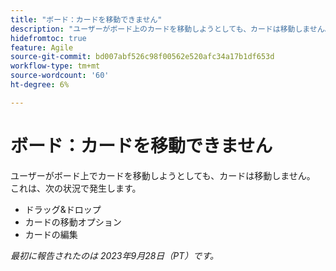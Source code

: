 ```yaml
---
title: "ボード：カードを移動できません"
description: "ユーザーがボード上のカードを移動しようとしても、カードは移動しません。"
hidefromtoc: true
feature: Agile
source-git-commit: bd007abf526c98f00562e520afc34a17b1df653d
workflow-type: tm+mt
source-wordcount: '60'
ht-degree: 6%

---
```



# ボード：カードを移動できません

ユーザーがボード上でカードを移動しようとしても、カードは移動しません。 これは、次の状況で発生します。

* ドラッグ&amp;ドロップ
* カードの移動オプション
* カードの編集

_最初に報告されたのは 2023年9月28日（PT）です。_
